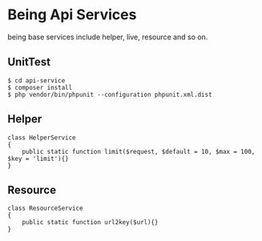# Being Api Services

being base services include helper, live, resource and so on.


## UnitTest

```
$ cd api-service
$ composer install
$ php vendor/bin/phpunit --configuration phpunit.xml.dist
```

## Helper

```
class HelperService
{
    public static function limit($request, $default = 10, $max = 100, $key = 'limit'){}
}
```

## Resource

```
class ResourceService
{
    public static function url2key($url){}
}
```